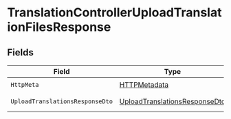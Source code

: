 # TranslationControllerUploadTranslationFilesResponse


## Fields

| Field                                                                                     | Type                                                                                      | Required                                                                                  | Description                                                                               |
| ----------------------------------------------------------------------------------------- | ----------------------------------------------------------------------------------------- | ----------------------------------------------------------------------------------------- | ----------------------------------------------------------------------------------------- |
| `HttpMeta`                                                                                | [HTTPMetadata](../../Models/Components/HTTPMetadata.md)                                   | :heavy_check_mark:                                                                        | N/A                                                                                       |
| `UploadTranslationsResponseDto`                                                           | [UploadTranslationsResponseDto](../../Models/Components/UploadTranslationsResponseDto.md) | :heavy_minus_sign:                                                                        | Upload results                                                                            |